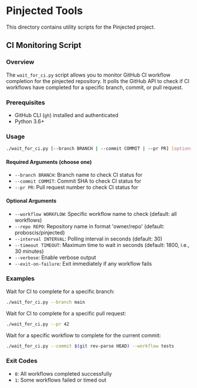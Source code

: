 # Pinjected Tools

This directory contains utility scripts for the Pinjected project.

## CI Monitoring Script

### Overview

The `wait_for_ci.py` script allows you to monitor GitHub CI workflow completion for the pinjected repository. It polls the GitHub API to check if CI workflows have completed for a specific branch, commit, or pull request.

### Prerequisites

- GitHub CLI (`gh`) installed and authenticated
- Python 3.6+

### Usage

```bash
./wait_for_ci.py [--branch BRANCH | --commit COMMIT | --pr PR] [options]
```

#### Required Arguments (choose one)

- `--branch BRANCH`: Branch name to check CI status for
- `--commit COMMIT`: Commit SHA to check CI status for
- `--pr PR`: Pull request number to check CI status for

#### Optional Arguments

- `--workflow WORKFLOW`: Specific workflow name to check (default: all workflows)
- `--repo REPO`: Repository name in format 'owner/repo' (default: proboscis/pinjected)
- `--interval INTERVAL`: Polling interval in seconds (default: 30)
- `--timeout TIMEOUT`: Maximum time to wait in seconds (default: 1800, i.e., 30 minutes)
- `--verbose`: Enable verbose output
- `--exit-on-failure`: Exit immediately if any workflow fails

### Examples

Wait for CI to complete for a specific branch:
```bash
./wait_for_ci.py --branch main
```

Wait for CI to complete for a specific pull request:
```bash
./wait_for_ci.py --pr 42
```

Wait for a specific workflow to complete for the current commit:
```bash
./wait_for_ci.py --commit $(git rev-parse HEAD) --workflow tests
```

### Exit Codes

- `0`: All workflows completed successfully
- `1`: Some workflows failed or timed out
